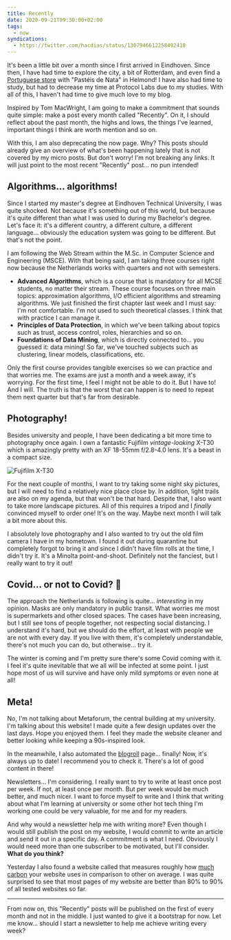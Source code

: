 ```yaml
---
title: Recently
date: 2020-09-21T09:30:00+02:00
tags:
  - now
syndications:
  - https://twitter.com/hacdias/status/1307946612258492418
---
```


It's been a little bit over a month since I first arrived in Eindhoven. Since then, I have had time to explore the city, a bit of Rotterdam, and even find a [Portuguese store](https://pastelarialusa.nl) with "Pastéis de Nata" in Helmond! I have also had time to study, but had to decrease my time at Protocol Labs due to my studies. With all of this, I haven't had time to give much love to my blog.

<!--more-->

Inspired by Tom MacWright, I am going to make a commitment that sounds quite simple: make a post every month called "Recently". On it, I should reflect about the past month, the highs and lows, the things I've learned, important things I think are worth mention and so on.

With this, I am also deprecating the now page. Why? This posts should already give an overview of what's been happening lately that is not covered by my micro posts. But don't worry! I'm not breaking any links. It will just point to the most recent "Recently" post... no pun intended!

## Algorithms... algorithms!

Since I started my master's degree at Eindhoven Technical University, I was quite shocked. Not because it's something out of this world, but because it's quite different than what I was used to during my Bachelor's degree. Let's face it: it's a different country, a different culture, a different language... obviously the education system was going to be different. But that's not the point.

I am following the Web Stream within the M.Sc. in Computer Science and Engineering (MSCE). With that being said, I am taking three courses right now because the Netherlands works with quarters and not with semesters.

- **Advanced Algorithms**, which is a course that is mandatory for all MCSE students, no matter their stream. These course focuses on three main topics: approximation algorithms, I/O efficient algorithms and streaming algorithms. We just finished the first chapter last week and I must say: I'm not comfortable. I'm not used to such theoretical classes. I think that with practice I can manage it.
- **Principles of Data Protection**, in which we've been talking about topics such as trust, access control, roles, hierarchies and so on.
- **Foundations of Data Mining**, which is directly connected to... you guessed it: data mining! So far, we've touched subjects such as clustering, linear models, classifications, etc.

Only the first course provides tangible exercises so we can practice and that worries me. The exams are just a month and a week away, it's worrying. For the first time, I feel I might not be able to do it. But I have to! And I will. The truth is that the worst that can happen is to need to repeat them next quarter but that's far from desirable.

## Photography!

Besides university and people, I have been dedicating a bit more time to photography once again. I own a fantastic Fujifilm _vintage-looking_ X-T30 which is amazingly pretty with an XF 18-55mm f/2.8-4.0 lens. It's a beast in a compact size.

![Fujifilm X-T30](cdn:/2020-09-fujixt30)

For the next couple of months, I want to try taking some night sky pictures, but I will need to find a relatively nice place close by. In addition, light trails are also on my agenda, but that won't be that hard. Despite that, I also want to take more landscape pictures. All of this requires a tripod and I _finally_ convinced myself to order one! It's on the way. Maybe next month I will talk a bit more about this.

I absolutely love photography and I also wanted to try out the old film camera I have in my hometown. I found it out during quarantine but completely forgot to bring it and since I didn't have film rolls at the time, I didn't try it. It's a Minolta point-and-shoot. Definitely not the fanciest, but I really want to try it out!

## Covid... or not to Covid? 🦠

The approach the Netherlands is following is quite... _interesting_ in my opinion. Masks are only mandatory in public transit. What worries me most is supermarkets and other closed spaces. The cases have been increasing, but I still see tons of people together, not respecting social distancing. I understand it's hard, but we should do the effort, at least with people we are not with every day. If you live with them, it's completely understandable, there's not much you can do, but otherwise... try it.

The winter is coming and I'm pretty sure there's some Covid coming with it. I feel it's quite inevitable that we all will be infected at some point. I just hope most of us will survive and have only mild symptoms or even none at all!

## Meta!

No, I'm not talking about Metaforum, the central building at my university. I'm talking about this website! I made quite a few design updates over the last days. Hope you enjoyed them. I feel they made the website cleaner and better looking while keeping a 90s-inspired look.

In the meanwhile, I also automated the [blogroll](/blogroll) page... finally! Now, it's always up to date! I recommend you to check it. There's a lot of good content in there!

Newsletters... I'm considering. I really want to try to write at least once post per week. If not, at least once per month. But per week would be much better, and much nicer. I want to force myself to write and I think that writing about what I'm learning at university or some other hot tech thing I'm working one could be very valuable, for me and for my readers.

And why would a newsletter help me with writing more? Even though I would still publish the post on my website, I would commit to write an article and send it out in a specific day. A commitment is what I need. Obviously I would need more than one subscriber to be motivated, but I'll consider. **What do you think?**

Yesterday I also found a website called that measures roughly how [much carbon](https://www.websitecarbon.com/) your website uses in comparison to other on average. I was quite surprised to see that most pages of my website are better than 80% to 90% of all tested websites so far.

---

From now on, this "Recently" posts will be published on the first of every month and not in the middle. I just wanted to give it a bootstrap for now. Let me know... should I start a newsletter to help me achieve writing every week?
